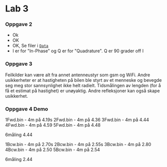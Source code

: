 Lab 3
=====

### Oppgave 2

* Ok
* OK
* OK, Se filer i [`Data`](./Data)
* I er for "In-Phase" og Q er for "Quadrature". Q er 90 grader off I

### Oppgave 3

Feilkilder kan være alt fra annet antenneustyr som gsm og WiFi. 
Andre usikkerheter er at hastigheten på bilen ble styrt av et menneske og bevegde seg meg stor sannsynlighet ikke helt radielt.
Tidsmålingen av lengden (for å få et estimat på hastighet) er unøyaktig.
Andre refleksjoner kan også skape usikkerhet.

### Oppgave 4 Demo

1Fwd.bin - 4m på 4.19s
2Fwd.bin - 4m på 4.36
3Fwd.bin - 4m på 4.44
4Fwd.bin - 4m på 4.59
5Fwd.bin - 4m på 4.48

6måling 4.44


1Bcw.bin - 4m på 2.70s
2Bcw.bin - 4m på 2.55s
3Bcw.bin - 4m på 2.80
4Bcw.bin - 4m på 2.50
5Bcw.bin - 4m på 2.54

6måling 2.44



